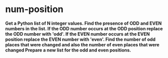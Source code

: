 # num-position
**Get a Python list of N integer values.
Find the presence of ODD and EVEN numbers in the list.
If the ODD number occurs at the ODD position replace the ODD number with 'odd'.
If the EVEN number occurs at the EVEN position replace the EVEN number with 'even'.
Find the number of odd places that were changed and also the number of even places that were changed
Prepare a new list for the odd and even positions.**
